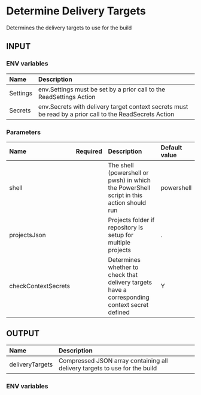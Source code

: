 # Determine Delivery Targets
Determines the delivery targets to use for the build

## INPUT

### ENV variables
| Name | Description |
| :-- | :-- |
| Settings | env.Settings must be set by a prior call to the ReadSettings Action |
| Secrets | env.Secrets with delivery target context secrets must be read by a prior call to the ReadSecrets Action |

### Parameters
| Name | Required | Description | Default value |
| :-- | :-: | :-- | :-- |
| shell | | The shell (powershell or pwsh) in which the PowerShell script in this action should run | powershell |
| projectsJson | | Projects folder if repository is setup for multiple projects | . |
| checkContextSecrets | | Determines whether to check that delivery targets have a corresponding context secret defined | Y |

## OUTPUT
| Name | Description |
| :-- | :-- |
| deliveryTargets | Compressed JSON array containing all delivery targets to use for the build |

### ENV variables
